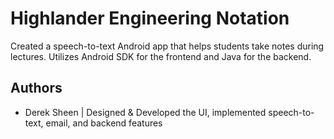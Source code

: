 # Highlander Engineering Notation
Created a speech-to-text Android app that helps students take notes during lectures. Utilizes Android SDK for the frontend and Java for the backend. 

## Authors
- Derek Sheen | Designed & Developed the UI, implemented speech-to-text, email, and backend features
